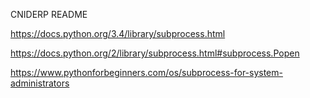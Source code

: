 CNIDERP README

https://docs.python.org/3.4/library/subprocess.html

https://docs.python.org/2/library/subprocess.html#subprocess.Popen

https://www.pythonforbeginners.com/os/subprocess-for-system-administrators
